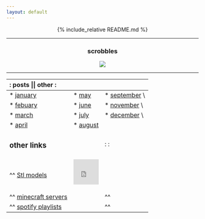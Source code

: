 ```yaml
---
layout: default
---
```


<div align="center">

{% include_relative README.md %}

</div>

--------------

<h3 align=center> scrobbles </h3>
<div>
<p align="center">
  <a href="https://last.fm/user/xkiv">
    <img src="https://lastfm-recently-played.vercel.app/api?user=xkiv" />
  </a>
</p>
</div>

---------------------------------



| :                   posts \|\| other                 : |||
| :------------ | :-------- | :----------------------------- |
|* [january](/posts/2022-01-02-january.md) | * [may](/posts/2022-05-02-may.md)|  * [september](/posts/2022-09-02-september.md) \
|* [febuary](/posts/2022-02-02-febuary.md) |  * [june](/posts/2022-06-02-june.md)    |  * [november](/posts/2022-11-02-november.md) \
|* [march](/posts/2022-03-02-march.md) | * [july](/posts/2022-07-02-july.md)    | * [december](/posts/2022-12-02-december.md)  \
|* [april](/posts/2022-04-02-april.md) | * [august](/posts/2022-08-02-august.md)| |
| <h3 align=left markdown="1">other links</h3> || :  : |
| ^^ [Stl models](/posts/other%20pages/stl.md)        | <div style="width:100%;height:0;padding-bottom:100%;position:relative;"><iframe src="https://giphy.com/embed/3oEhmM10mIi1dkMfmg" width="100%" height="100%" style="position:absolute" frameBorder="0" class="giphy-embed" allowFullScreen></iframe></div><p><a href="https://giphy.com/gifs/cd-dvd-optical-3oEhmM10mIi1dkMfmg"></a></p> |
| ^^ [minecraft servers](/posts/other%20pages/minecraft.md)          || ^^ |
| ^^ [spotify playlists](/posts/other%20pages/spotify.md)            || ^^ |